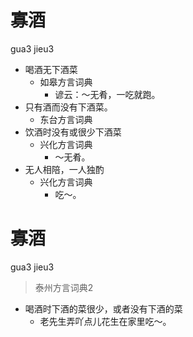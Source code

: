 # 寡酒
gua3 jieu3
+ 喝酒无下酒菜
  * 如皋方言词典
    - 谚云：～无肴，一吃就跑。
+ 只有酒而没有下酒菜。
  * 东台方言词典
+ 饮酒时没有或很少下酒菜
  * 兴化方言词典
    - ～无肴。
+ 无人相陪，一人独酌
  * 兴化方言词典
    - 吃～。

# 寡酒
gua3 jieu3
> 泰州方言词典2
- 喝酒时下酒的菜很少，或者没有下酒的菜
  - 老先生弄吖点儿花生在家里吃～。
